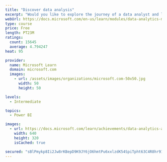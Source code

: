 ```yaml
---
title: "Discover data analysis"
excerpt: "Would you like to explore the journey of a data analyst and learn how a data analyst tells a story with data? In this module, you will explore the different roles in data and learn the different tasks of a data analyst."
webUrl: https://docs.microsoft.com/en-us/learn/modules/data-analytics-microsoft/
type: course
price: Free
length: PT23M
ratings:
  count: 15645
  average: 4.794247
heat: 95

provider:
  name: Microsoft Learn
  domain: microsoft.com
  images:
    - url: /assets/images/organizations/microsoft.com-50x50.jpg
      width: 50
      height: 50

levels:
  - Intermediate

topics:
  - Power BI

images:
  - url: https://docs.microsoft.com/learn/achievements/data-analytics-and-microsoft-social.png
    width: 640
    height: 320
    isCached: true

secured: "sBlPmykp8Ii2Jw8rKBepD9K9JY6jO6hmtPu6xxlzdK54SpiTpht63C4R8hr91Wv6MKngsUDXHRzFUSuCQ86SdMrP3J/dguQEZAF3CNGSzmv1B7pDto07s6MkG1AGDdn0UCXYmIP2/lA5OAMuCyY7q8PdJoSPogk4KHVqXKgPGuhB7NML0nvExi0TTxreS780NiXfX0dJ4ZA+CwNF++zubzeYQKioEDa2joDUPWMbTG6H3OyRLOZmqqh2mFguYAI6a0vn1J/OwtmrurDIlYFGQCQ5Oxejv4pFkUEGBDETbPZRLOWSX42eXnXm81C/9QHeytlm0pSaP2a6ytH0ujQ5EF15+OnR3u44rmTAGp+7P0gR+3LgT2vNOluGXSgWIe/XLa4D0RvWdhWsLjGdssRgAdgH+JJM14QtHO2OMlRBKOR15TMPotwnY199/q0pMwUo;62TwQt9JanIMMjyVdfRC8g=="
---
```


